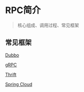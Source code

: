 # RPC简介

> 核心组成、调用过程、常见框架



## 常见框架

[Dubbo](基础架构/RPC框架/框架原理与实现/Dubbo.md)

[gRPC](基础架构/RPC框架/框架原理与实现/gRPC.md)

[Thrift](基础架构/RPC框架/框架原理与实现/Thrift.md)

[Spring Cloud](基础架构/RPC框架/框架原理与实现/Spring-Cloud.md)




